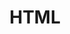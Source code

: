 ---
layout: html
title: HTML
svg: html
permalink: /html/
date_updated: "September 20, 2022"
completion_time: "16 Hours"
---
